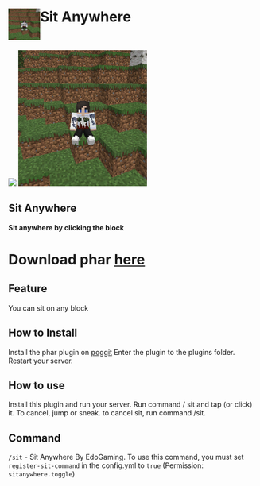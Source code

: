<h1>Sit Anywhere<img src="https://github.com/EdoGaming28/SitAnywhere/blob/main/icon.png" height="64" width="64" align="left" alt=""></h1><br>

[![](https://poggit.pmmp.io/shield.state/SitAnywhere)](https://poggit.pmmp.io/p/SitAnywhere)
<a href="https://poggit.pmmp.io/p/SitAnywhere"><img src="https://github.com/EdoGaming28/SitAnywhere/blob/main/icon.png"></a>

## Sit Anywhere
**Sit anywhere by clicking the block**

# Download phar [here](https://poggit.pmmp.io/ci/EdoGaming28/SitAnywhere)

## Feature
You can sit on any block

## How to Install
Install the phar plugin on [poggit](https://poggit.pmmp.io/ci/EdoGaming28/SitAnywhere)
Enter the plugin to the plugins folder. Restart your server.

## How to use
Install this plugin and run your server.
Run command / sit and tap (or click) it.
To cancel, jump or sneak. to cancel sit, run command /sit.

## Command
`/sit` - Sit Anywhere By EdoGaming. To use this command, you must set `register-sit-command` in the config.yml to `true` (Permission: `sitanywhere.toggle`)
